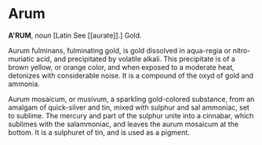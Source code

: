# Arum

**A'RUM**, _noun_ \[Latin See [[aurate]].\] Gold.

Aurum fulminans, fulminating gold, is gold dissolved in aqua-regia or nitro-muriatic acid, and precipitated by volatile alkali. This precipitate is of a brown yellow, or orange color, and when exposed to a moderate heat, detonizes with considerable noise. It is a compound of the oxyd of gold and ammonia.

Aurum mosaicum, or musivum, a sparkling gold-colored substance, from an amalgam of quick-silver and tin, mixed with sulphur and sal ammoniac, set to sublime. The mercury and part of the sulphur unite into a cinnabar, which sublimes with the salammoniac, and leaves the aurum mosaicum at the bottom. It is a sulphuret of tin, and is used as a pigment.